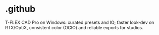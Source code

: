 # .github
T-FLEX CAD Pro on Windows: curated presets and IO; faster look‑dev on RTX/OptiX, consistent color (OCIO) and reliable exports for studios.
